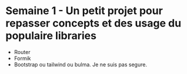 # Semaine 1 - Un petit projet pour repasser concepts et des usage du populaire libraries

- Router
- Formik
- Bootstrap ou tailwind ou bulma. Je ne suis pas segure.
